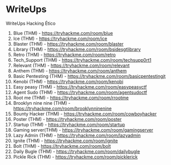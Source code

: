 # WriteUps
WriteUps Hacking Ético

1. Blue (THM) - https://tryhackme.com/room/blue
2. Ice (THM) - https://tryhackme.com/room/ice
3. Blaster (THM) - https://tryhackme.com/room/blaster
4. Library (THM) - https://tryhackme.com/room/bsidesgtlibrary
5. Retro (THM) - https://tryhackme.com/room/retro
6. Tech_Support (THM) - https://tryhackme.com/room/techsupp0rt1
7. Relevant (THM) - https://tryhackme.com/room/relevant
8. Anthem (THM) - https://tryhackme.com/room/anthem
9. Basic Pentesting (THM) - https://tryhackme.com/room/basicpentestingjt
10. Kenobi (THM) - https://tryhackme.com/room/kenobi
11. Easy peasy (THM) - https://tryhackme.com/room/easypeasyctf
12. Agent Sudo (THM) - https://tryhackme.com/room/agentsudoctf
13. Root me (THM) - https://tryhackme.com/room/rrootme
14. Brooklyn nine nine (THM) - https://tryhackme.com/room/brooklynninenine
15. Bounty Hacker (THM) - https://tryhackme.com/room/cowboyhacker
16. Poster (THM) - https://tryhackme.com/room/poster
17. Startup (THM) - https://tryhackme.com/room/startup
18. Gaming server(THM) - https://tryhackme.com/room/gamingserver
19. Lazy Admin (THM) - https://tryhackme.com/room/lazyadmin
20. Ignite (THM) - https://tryhackme.com/room/ignite
21. Bolt (THM) - https://tryhackme.com/room/bolt
22. Daily Bugle (THM) - https://tryhackme.com/room/dailybugle
23. Pickle Rick (THM) - https://tryhackme.com/room/picklerick